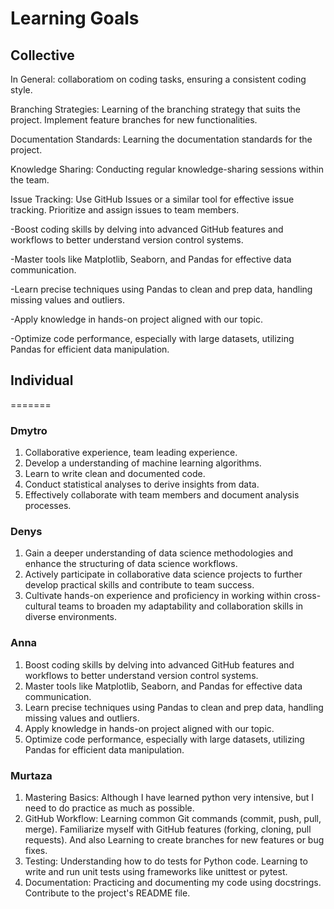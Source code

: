 # Learning Goals

## Collective
In General: collaboratiom on coding tasks, ensuring a consistent coding style.

Branching Strategies:
    Learning of the branching strategy that suits the project.
    Implement feature branches for new functionalities.


Documentation Standards:
    Learning the documentation standards for the project.

Knowledge Sharing:
    Conducting regular knowledge-sharing sessions within the team.

Issue Tracking:
    Use GitHub Issues or a similar tool for effective issue tracking.
    Prioritize and assign issues to team members.

-Boost coding skills by delving into advanced GitHub features and workflows to better understand version control systems.

-Master tools like Matplotlib, Seaborn, and Pandas for effective data communication.

-Learn precise techniques using Pandas to clean and prep data, handling missing values and outliers.

-Apply knowledge in hands-on project aligned with our topic.

-Optimize code performance, especially with large datasets, utilizing Pandas for efficient data manipulation.

## Individual

=======
### Dmytro

1. Collaborative experience, team leading experience.
2. Develop a understanding of machine learning algorithms.
3. Learn to write clean and documented code.
4. Conduct statistical analyses to derive insights from data.
5. Effectively collaborate with team members and document analysis processes.

### Denys

1. Gain a deeper understanding of data science methodologies and enhance the structuring of data science workflows.
2. Actively participate in collaborative data science projects to further develop practical skills and contribute to team success.
3. Cultivate hands-on experience and proficiency in working within cross-cultural teams to broaden my adaptability and collaboration skills in diverse environments.

### Anna

1. Boost coding skills by delving into advanced GitHub features and workflows to better understand version control systems.
2. Master tools like Matplotlib, Seaborn, and Pandas for effective data communication.
3. Learn precise techniques using Pandas to clean and prep data, handling missing values and outliers.
4. Apply knowledge in hands-on project aligned with our topic.
5. Optimize code performance, especially with large datasets, utilizing Pandas for efficient data manipulation.

### Murtaza
1. Mastering Basics:
    Although I have learned python very intensive, but I need to do practice as much as possible.
2. GitHub Workflow:
    Learning common Git commands (commit, push, pull, merge).
    Familiarize myself with GitHub features (forking, cloning, pull requests).
    And also Learning to create branches for new features or bug fixes.
3. Testing:
    Understanding how to do tests for Python code.
    Learning to write and run unit tests using frameworks like unittest or pytest.
4. Documentation:
    Practicing and documenting my code using docstrings.
    Contribute to the project's README file.
